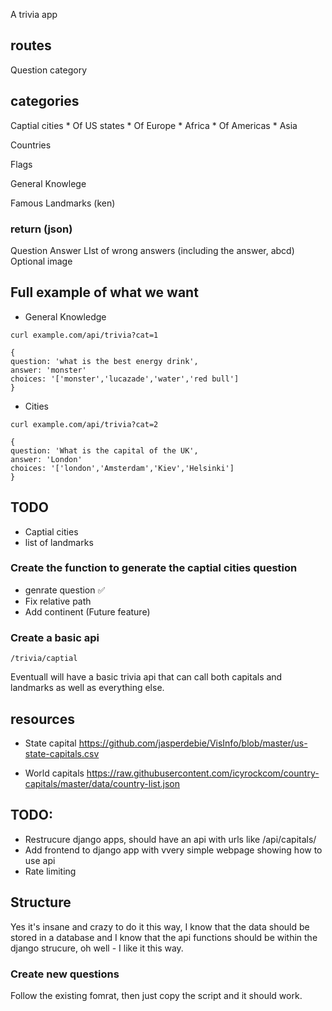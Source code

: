  A trivia app


## routes

Question
category

## categories


Captial cities
    * Of US states
    * Of Europe
    * Africa
    * Of Americas
    * Asia

Countries

Flags

General Knowlege

Famous Landmarks (ken)


### return (json)

Question
Answer
LIst of wrong answers (including the answer, abcd)
Optional image


## Full example of what we want

* General Knowledge
```
curl example.com/api/trivia?cat=1

{
question: 'what is the best energy drink',
answer: 'monster'
choices: '['monster','lucazade','water','red bull']
}

```

* Cities

```
curl example.com/api/trivia?cat=2

{
question: 'What is the capital of the UK',
answer: 'London'
choices: '['london','Amsterdam','Kiev','Helsinki']
}
```

## TODO

* Captial cities
* list of landmarks

### Create the function to generate the captial cities question 


* genrate question ✅
* Fix relative path
* Add continent (Future feature)


### Create a basic api 

```
/trivia/captial
```

Eventuall will have a basic trivia api that can call both capitals and
landmarks as well as everything else.




## resources

* State capital
  <https://github.com/jasperdebie/VisInfo/blob/master/us-state-capitals.csv>

* World capitals
  <https://raw.githubusercontent.com/icyrockcom/country-capitals/master/data/country-list.json>

## TODO:

* Restrucure django apps, should have an api with urls like /api/capitals/
* Add frontend to django app with vvery simple webpage showing how to use api
* Rate limiting

## Structure

Yes it's insane and crazy to do it this way, I know that the data should be
stored in a database and I know that the api functions should be within the
django strucure, oh well - I like it this way.



### Create new questions

Follow the existing fomrat, then just copy the script and it should work.





